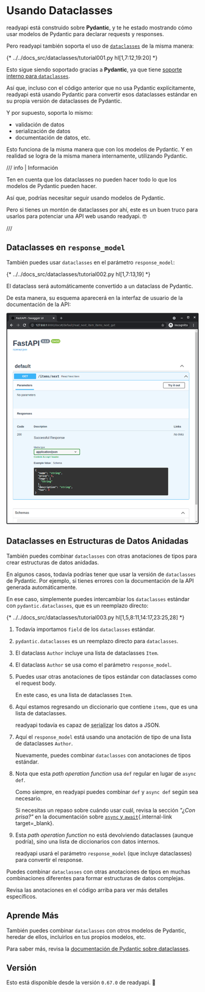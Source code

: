 # Usando Dataclasses

readyapi está construido sobre **Pydantic**, y te he estado mostrando cómo usar modelos de Pydantic para declarar requests y responses.

Pero readyapi también soporta el uso de <a href="https://docs.python.org/3/library/dataclasses.html" class="external-link" target="_blank">`dataclasses`</a> de la misma manera:

{* ../../docs_src/dataclasses/tutorial001.py hl[1,7:12,19:20] *}

Esto sigue siendo soportado gracias a **Pydantic**, ya que tiene <a href="https://docs.pydantic.dev/latest/concepts/dataclasses/#use-of-stdlib-dataclasses-with-basemodel" class="external-link" target="_blank">soporte interno para `dataclasses`</a>.

Así que, incluso con el código anterior que no usa Pydantic explícitamente, readyapi está usando Pydantic para convertir esos dataclasses estándar en su propia versión de dataclasses de Pydantic.

Y por supuesto, soporta lo mismo:

* validación de datos
* serialización de datos
* documentación de datos, etc.

Esto funciona de la misma manera que con los modelos de Pydantic. Y en realidad se logra de la misma manera internamente, utilizando Pydantic.

/// info | Información

Ten en cuenta que los dataclasses no pueden hacer todo lo que los modelos de Pydantic pueden hacer.

Así que, podrías necesitar seguir usando modelos de Pydantic.

Pero si tienes un montón de dataclasses por ahí, este es un buen truco para usarlos para potenciar una API web usando readyapi. 🤓

///

## Dataclasses en `response_model`

También puedes usar `dataclasses` en el parámetro `response_model`:

{* ../../docs_src/dataclasses/tutorial002.py hl[1,7:13,19] *}

El dataclass será automáticamente convertido a un dataclass de Pydantic.

De esta manera, su esquema aparecerá en la interfaz de usuario de la documentación de la API:

<img src="/img/tutorial/dataclasses/image01.png">

## Dataclasses en Estructuras de Datos Anidadas

También puedes combinar `dataclasses` con otras anotaciones de tipos para crear estructuras de datos anidadas.

En algunos casos, todavía podrías tener que usar la versión de `dataclasses` de Pydantic. Por ejemplo, si tienes errores con la documentación de la API generada automáticamente.

En ese caso, simplemente puedes intercambiar los `dataclasses` estándar con `pydantic.dataclasses`, que es un reemplazo directo:

{* ../../docs_src/dataclasses/tutorial003.py hl[1,5,8:11,14:17,23:25,28] *}

1. Todavía importamos `field` de los `dataclasses` estándar.

2. `pydantic.dataclasses` es un reemplazo directo para `dataclasses`.

3. El dataclass `Author` incluye una lista de dataclasses `Item`.

4. El dataclass `Author` se usa como el parámetro `response_model`.

5. Puedes usar otras anotaciones de tipos estándar con dataclasses como el request body.

    En este caso, es una lista de dataclasses `Item`.

6. Aquí estamos regresando un diccionario que contiene `items`, que es una lista de dataclasses.

    readyapi todavía es capaz de <abbr title="converting the data to a format that can be transmitted">serializar</abbr> los datos a JSON.

7. Aquí el `response_model` está usando una anotación de tipo de una lista de dataclasses `Author`.

    Nuevamente, puedes combinar `dataclasses` con anotaciones de tipos estándar.

8. Nota que esta *path operation function* usa `def` regular en lugar de `async def`.

    Como siempre, en readyapi puedes combinar `def` y `async def` según sea necesario.

    Si necesitas un repaso sobre cuándo usar cuál, revisa la sección _"¿Con prisa?"_ en la documentación sobre [`async` y `await`](../async.md#in-a-hurry){.internal-link target=_blank}.

9. Esta *path operation function* no está devolviendo dataclasses (aunque podría), sino una lista de diccionarios con datos internos.

    readyapi usará el parámetro `response_model` (que incluye dataclasses) para convertir el response.

Puedes combinar `dataclasses` con otras anotaciones de tipos en muchas combinaciones diferentes para formar estructuras de datos complejas.

Revisa las anotaciones en el código arriba para ver más detalles específicos.

## Aprende Más

También puedes combinar `dataclasses` con otros modelos de Pydantic, heredar de ellos, incluirlos en tus propios modelos, etc.

Para saber más, revisa la <a href="https://docs.pydantic.dev/latest/concepts/dataclasses/" class="external-link" target="_blank">documentación de Pydantic sobre dataclasses</a>.

## Versión

Esto está disponible desde la versión `0.67.0` de readyapi. 🔖
